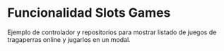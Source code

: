 # Funcionalidad Slots Games

Ejemplo de controlador y repositorios para mostrar listado de juegos de tragaperras online y jugarlos en un modal.
